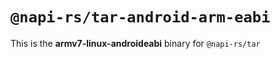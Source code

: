 # `@napi-rs/tar-android-arm-eabi`

This is the **armv7-linux-androideabi** binary for `@napi-rs/tar`
